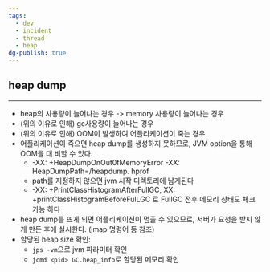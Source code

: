```yaml
---
tags:
  - dev
  - incident
  - thread
  - heap
dg-publish: true
---
```

## heap dump
---
- heap의 사용량이 늘어나는 경우 -> memory 사용량이 늘어나는 경우
- (위의 이유로 인해) gc사용량이 늘어나는 경우
- (위의 이유로 인해) OOM이 발생하여 어플리케이션이 죽는 경우
- 어플리케이션이 죽으면 heap dump를 생성하지 못하므로, JVM option을 통해 OOM을 대 비할 수 있다.
	- -XX: +HeapDumpOnOut0fMemoryError -XX: HeapDumpPath=/heapdump. hprof
	- path를 지정하지 않으면 jvm 시작 디렉토리에 남게된다
	- -XX: +PrintClassHistogramAfterFullGC, XX: +printClassHistogramBeforeFulLGC 로 FullGC 전후 메모리 상태도 체크 가능 하다
- heap dump를 뜨게 되면 어플리케이션이 멈출 수 있으므로, 서버가 요청을 받지 않게 만든 후에 실시한다. (jmap 명령어 등 참조)
- 할당된 heap size 확인: 
	- `jps -vm`으로 jvm 파라미터 확인
	- `jcmd <pid> GC.heap_info`로 할당된 메모리 확인
